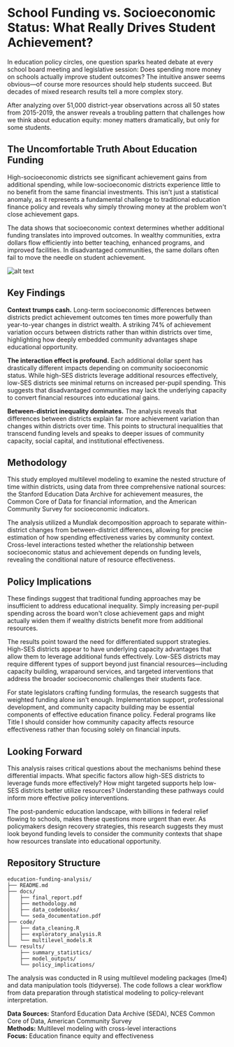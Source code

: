 # School Funding vs. Socioeconomic Status: What Really Drives Student Achievement?

In education policy circles, one question sparks heated debate at every school board meeting and legislative session: Does spending more money on schools actually improve student outcomes? The intuitive answer seems obvious—of course more resources should help students succeed. But decades of mixed research results tell a more complex story.

After analyzing over 51,000 district-year observations across all 50 states from 2015-2019, the answer reveals a troubling pattern that challenges how we think about education equity: money matters dramatically, but only for some students.

## The Uncomfortable Truth About Education Funding

High-socioeconomic districts see significant achievement gains from additional spending, while low-socioeconomic districts experience little to no benefit from the same financial investments. This isn't just a statistical anomaly, as it represents a fundamental challenge to traditional education finance policy and reveals why simply throwing money at the problem won't close achievement gaps.

The data shows that socioeconomic context determines whether additional funding translates into improved outcomes. In wealthy communities, extra dollars flow efficiently into better teaching, enhanced programs, and improved facilities. In disadvantaged communities, the same dollars often fail to move the needle on student achievement.

![alt text](..results/achivement_by_ses.png)

## Key Findings

**Context trumps cash.** Long-term socioeconomic differences between districts predict achievement outcomes ten times more powerfully than year-to-year changes in district wealth. A striking 74% of achievement variation occurs between districts rather than within districts over time, highlighting how deeply embedded community advantages shape educational opportunity.

**The interaction effect is profound.** Each additional dollar spent has drastically different impacts depending on community socioeconomic status. While high-SES districts leverage additional resources effectively, low-SES districts see minimal returns on increased per-pupil spending. This suggests that disadvantaged communities may lack the underlying capacity to convert financial resources into educational gains.

**Between-district inequality dominates.** The analysis reveals that differences between districts explain far more achievement variation than changes within districts over time. This points to structural inequalities that transcend funding levels and speaks to deeper issues of community capacity, social capital, and institutional effectiveness.

## Methodology

This study employed multilevel modeling to examine the nested structure of time within districts, using data from three comprehensive national sources: the Stanford Education Data Archive for achievement measures, the Common Core of Data for financial information, and the American Community Survey for socioeconomic indicators.

The analysis utilized a Mundlak decomposition approach to separate within-district changes from between-district differences, allowing for precise estimation of how spending effectiveness varies by community context. Cross-level interactions tested whether the relationship between socioeconomic status and achievement depends on funding levels, revealing the conditional nature of resource effectiveness.

## Policy Implications

These findings suggest that traditional funding approaches may be insufficient to address educational inequality. Simply increasing per-pupil spending across the board won't close achievement gaps and might actually widen them if wealthy districts benefit more from additional resources.

The results point toward the need for differentiated support strategies. High-SES districts appear to have underlying capacity advantages that allow them to leverage additional funds effectively. Low-SES districts may require different types of support beyond just financial resources—including capacity building, wraparound services, and targeted interventions that address the broader socioeconomic challenges their students face.

For state legislators crafting funding formulas, the research suggests that weighted funding alone isn't enough. Implementation support, professional development, and community capacity building may be essential components of effective education finance policy. Federal programs like Title I should consider how community capacity affects resource effectiveness rather than focusing solely on financial inputs.

## Looking Forward

This analysis raises critical questions about the mechanisms behind these differential impacts. What specific factors allow high-SES districts to leverage funds more effectively? How might targeted supports help low-SES districts better utilize resources? Understanding these pathways could inform more effective policy interventions.

The post-pandemic education landscape, with billions in federal relief flowing to schools, makes these questions more urgent than ever. As policymakers design recovery strategies, this research suggests they must look beyond funding levels to consider the community contexts that shape how resources translate into educational opportunity.

## Repository Structure

```
education-funding-analysis/
├── README.md
├── docs/
│   ├── final_report.pdf
│   ├── methodology.md
│   ├── data_codebooks/
│   └── seda_documentation.pdf
├── code/
│   ├── data_cleaning.R
│   ├── exploratory_analysis.R
│   └── multilevel_models.R
└── results/
    ├── summary_statistics/
    ├── model_outputs/
    └── policy_implications/
```

The analysis was conducted in R using multilevel modeling packages (lme4) and data manipulation tools (tidyverse). The code follows a clear workflow from data preparation through statistical modeling to policy-relevant interpretation.

**Data Sources:** Stanford Education Data Archive (SEDA), NCES Common Core of Data, American Community Survey  
**Methods:** Multilevel modeling with cross-level interactions  
**Focus:** Education finance equity and effectiveness
